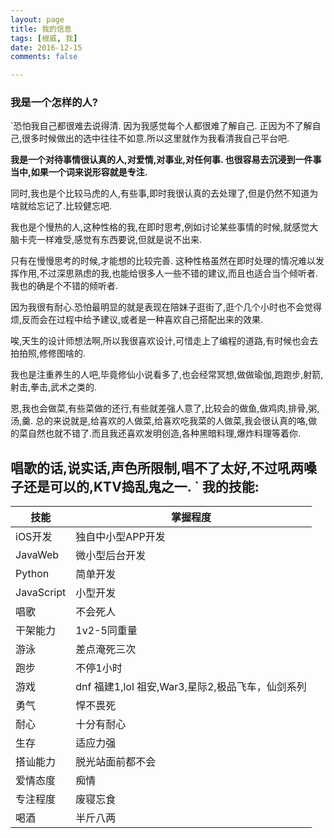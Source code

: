 ```yaml
---
layout: page
title: 我的信息
tags: [根威, 我]
date: 2016-12-15
comments: false

---
```


### 我是一个怎样的人?
`恐怕我自己都很难去说得清. 因为我感觉每个人都很难了解自己. 正因为不了解自己,很多时候做出的选中往往不如意.所以这里就作为我看清我自己平台吧.

**我是一个对待事情很认真的人,对爱情,对事业,对任何事.
也很容易去沉浸到一件事当中,如果一个词来说形容就是专注.**

同时,我也是个比较马虎的人,有些事,即时我很认真的去处理了,但是仍然不知道为啥就给忘记了.比较健忘吧.

我也是个慢热的人,这种性格的我,在即时思考,例如讨论某些事情的时候,就感觉大脑卡壳一样难受,感觉有东西要说,但就是说不出来.

只有在慢慢思考的时候,才能想的比较完善. 这种性格虽然在即时处理的情况难以发挥作用,不过深思熟虑的我,也能给很多人一些不错的建议,而且也适合当个倾听者.我也的确是个不错的倾听者.

因为我很有耐心.恐怕最明显的就是表现在陪妹子逛街了,逛个几个小时也不会觉得烦,反而会在过程中给予建议,或者是一种喜欢自己搭配出来的效果.

唉,天生的设计师想法啊,所以我很喜欢设计,可惜走上了编程的道路,有时候也会去拍拍照,修修图啥的.

我也是注重养生的人吧,毕竟修仙小说看多了,也会经常冥想,做做瑜伽,跑跑步,射箭,射击,拳击,武术之类的.

恩,我也会做菜,有些菜做的还行,有些就差强人意了,比较会的做鱼,做鸡肉,排骨,粥,汤,羹. 总的来说就是,给喜欢的人做菜,给喜欢吃我菜的人做菜,我会很认真的咯,做的菜自然也就不错了.而且我还喜欢发明创造,各种黑暗料理,爆炸料理等着你.

唱歌的话,说实话,声色所限制,唱不了太好,不过吼两嗓子还是可以的,KTV捣乱鬼之一.
`
我的技能:
---
技能 | 掌握程度
--------- | -------------
iOS开发 | 独自中小型APP开发
JavaWeb | 微小型后台开发
Python | 简单开发
JavaScript | 小型开发
唱歌|不会死人
干架能力|1v2-5同重量
游泳|差点淹死三次
跑步|不停1小时
游戏|dnf 福建1,lol 祖安,War3,星际2,极品飞车，仙剑系列
勇气|悍不畏死
耐心|十分有耐心
生存|适应力强
搭讪能力|脱光站面前都不会
爱情态度|痴情
专注程度|废寝忘食
喝酒|半斤八两







